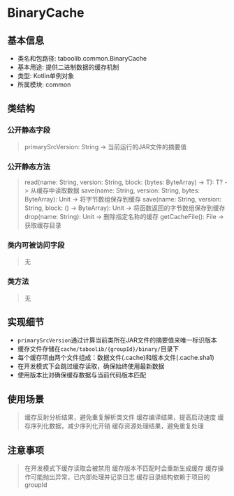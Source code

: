 # BinaryCache

## 基本信息
- 类名和包路径: taboolib.common.BinaryCache
- 基本用途: 提供二进制数据的缓存机制
- 类型: Kotlin单例对象
- 所属模块: common

## 类结构
### 公开静态字段
> primarySrcVersion: String -> 当前运行的JAR文件的摘要值

### 公开静态方法
> read<T>(name: String, version: String, block: (bytes: ByteArray) -> T): T? -> 从缓存中读取数据
> save(name: String, version: String, bytes: ByteArray): Unit -> 将字节数组保存到缓存
> save(name: String, version: String, block: () -> ByteArray): Unit -> 将函数返回的字节数组保存到缓存
> drop(name: String): Unit -> 删除指定名称的缓存
> getCacheFile(): File -> 获取缓存目录

### 类内可被访问字段
> 无

### 类方法
> 无

## 实现细节
- `primarySrcVersion`通过计算当前类所在JAR文件的摘要值来唯一标识版本
- 缓存文件存储在`cache/taboolib/{groupId}/binary/`目录下
- 每个缓存项由两个文件组成：数据文件(.cache)和版本文件(.cache.sha1)
- 在开发模式下会跳过缓存读取，确保始终使用最新数据
- 使用版本比对确保缓存数据与当前代码版本匹配

## 使用场景
> 缓存反射分析结果，避免重复解析类文件
> 缓存编译结果，提高启动速度
> 缓存序列化数据，减少序列化开销
> 缓存资源处理结果，避免重复处理

## 注意事项
> 在开发模式下缓存读取会被禁用
> 缓存版本不匹配时会重新生成缓存
> 缓存操作可能抛出异常，已内部处理并记录日志
> 缓存目录结构依赖于项目的groupId
